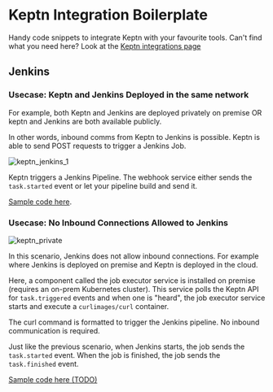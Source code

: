 # Keptn Integration Boilerplate

Handy code snippets to integrate Keptn with your favourite tools. Can't find what you need here? Look at the [Keptn integrations page](https://keptn.sh/docs/integrations/)

## Jenkins

### Usecase: Keptn and Jenkins Deployed in the same network

For example, both Keptn and Jenkins are deployed privately on premise OR keptn and Jenkins are both available publicly.

In other words, inbound comms from Keptn to Jenkins is possible. Keptn is able to send POST requests to trigger a Jenkins Job.

![keptn_jenkins_1](https://user-images.githubusercontent.com/26523841/171759371-9aab309b-7526-4ace-8030-dda23a4ec875.png)

Keptn triggers a Jenkins Pipeline. The webhook service either sends the `task.started` event or let your pipeline build and send it.

[Sample code here](Jenkinsfile.sample).

### Usecase: No Inbound Connections Allowed to Jenkins

![keptn_private](https://user-images.githubusercontent.com/26523841/171775279-b2254809-1503-4f7a-a4ba-01245f725deb.png)

In this scenario, Jenkins does not allow inbound connections. For example where Jenkins is deployed on premise and Keptn is deployed in the cloud.

Here, a component called the job executor service is installed on premise (requires an on-prem Kubernetes cluster). This service polls the Keptn API for `task.triggered` events and when one is "heard", the job executor service starts and execute a `curlimages/curl` container.

The curl command is formatted to trigger the Jenkins pipeline. No inbound communication is required.

Just like the previous scenario, when Jenkins starts, the job sends the `task.started` event. When the job is finished, the job sends the `task.finished` event.

[Sample code here (TODO)](https://example.com)
